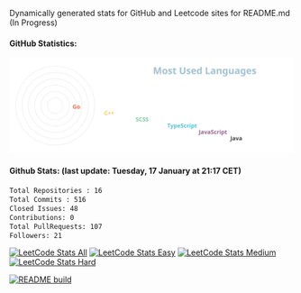 Dynamically generated stats for GitHub and Leetcode sites for README.md (In Progress)

#### GitHub Statistics:

![chart-bar](/assets/chart.svg)

#### Github Stats: (last update: Tuesday, 17 January at 21:17 CET)
	Total Repositories : 16
	Total Commits : 516
	Closed Issues: 48
	Contributions: 0
	Total PullRequests: 107
	Followers: 21

[![LeetCode Stats All](https://img.shields.io/badge/LEETCODE%20SOLVED%20PROBLEMS%20%3A-134-orange)](https://leetcode.com/meugenom/)
[![LeetCode Stats Easy](https://img.shields.io/badge/EASY%20%3A-66-brightgreen)](https://leetcode.com/meugenom/)
[![LeetCode Stats Medium](https://img.shields.io/badge/MEDIUM%20%3A-63-yellow)](https://leetcode.com/meugenom/)
[![LeetCode Stats Hard](https://img.shields.io/badge/HARD%20%3A-5-red)](https://leetcode.com/meugenom/)

[![README build](https://github.com/meugenom/github-leetcode-stats/actions/workflows/main.yml/badge.svg)](https://github.com/meugenom/github-leetcode-stats/actions/workflows/main.yml)

